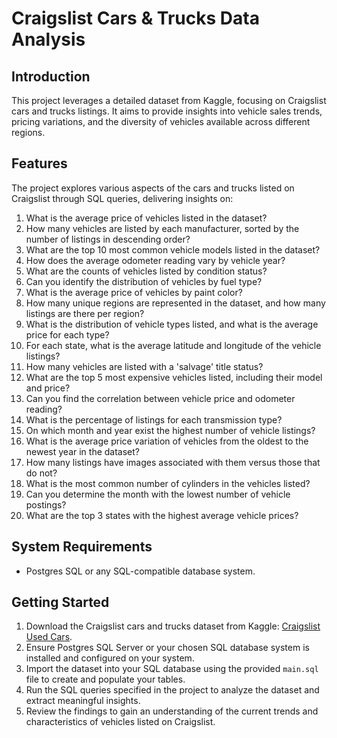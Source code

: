 # Craigslist Cars & Trucks Data Analysis

## Introduction
This project leverages a detailed dataset from Kaggle, focusing on Craigslist cars and trucks listings. It aims to provide insights into vehicle sales trends, pricing variations, and the diversity of vehicles available across different regions. 

## Features
The project explores various aspects of the cars and trucks listed on Craigslist through SQL queries, delivering insights on:

1. What is the average price of vehicles listed in the dataset?
2. How many vehicles are listed by each manufacturer, sorted by the number of listings in descending order?
3. What are the top 10 most common vehicle models listed in the dataset?
4. How does the average odometer reading vary by vehicle year?
5. What are the counts of vehicles listed by condition status?
6. Can you identify the distribution of vehicles by fuel type?
7. What is the average price of vehicles by paint color?
8. How many unique regions are represented in the dataset, and how many listings are there per region?
9. What is the distribution of vehicle types listed, and what is the average price for each type?
10. For each state, what is the average latitude and longitude of the vehicle listings?
11. How many vehicles are listed with a 'salvage' title status?
12. What are the top 5 most expensive vehicles listed, including their model and price?
13. Can you find the correlation between vehicle price and odometer reading?
14. What is the percentage of listings for each transmission type?
15. On which month and year exist the highest number of vehicle listings?
16. What is the average price variation of vehicles from the oldest to the newest year in the dataset?
17. How many listings have images associated with them versus those that do not?
18. What is the most common number of cylinders in the vehicles listed?
19. Can you determine the month with the lowest number of vehicle postings?
20. What are the top 3 states with the highest average vehicle prices?

## System Requirements
- Postgres SQL or any SQL-compatible database system.

## Getting Started
1. Download the Craigslist cars and trucks dataset from Kaggle: [Craigslist Used Cars](https://www.kaggle.com/datasets/austinreese/craigslist-carstrucks-data).
2. Ensure Postgres SQL Server or your chosen SQL database system is installed and configured on your system.
3. Import the dataset into your SQL database using the provided `main.sql` file to create and populate your tables.
4. Run the SQL queries specified in the project to analyze the dataset and extract meaningful insights.
5. Review the findings to gain an understanding of the current trends and characteristics of vehicles listed on Craigslist.

